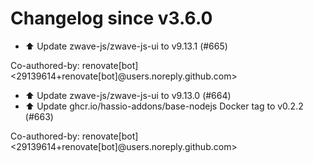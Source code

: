 # Changelog since v3.6.0
- ⬆️ Update zwave-js/zwave-js-ui to v9.13.1 (#665)

Co-authored-by: renovate[bot] <29139614+renovate[bot]@users.noreply.github.com> 
- ⬆️ Update zwave-js/zwave-js-ui to v9.13.0 (#664) 
- ⬆️ Update ghcr.io/hassio-addons/base-nodejs Docker tag to v0.2.2 (#663)

Co-authored-by: renovate[bot] <29139614+renovate[bot]@users.noreply.github.com> 
